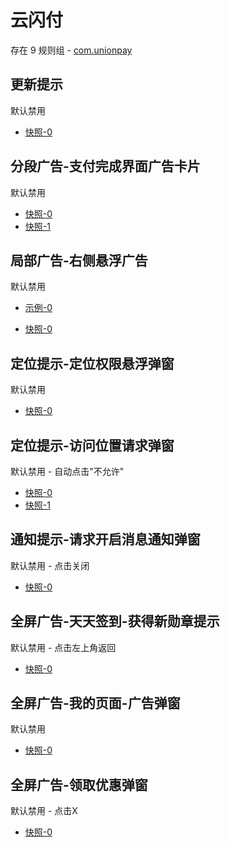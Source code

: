 # 云闪付

存在 9 规则组 - [com.unionpay](/src/apps/com.unionpay.ts)

## 更新提示

默认禁用

- [快照-0](https://i.gkd.li/i/12727278)

## 分段广告-支付完成界面广告卡片

默认禁用

- [快照-0](https://i.gkd.li/i/13070564)
- [快照-1](https://i.gkd.li/i/13070974)

## 局部广告-右侧悬浮广告

默认禁用

- [示例-0](https://m.gkd.li/57941037/0f4f6a7f-55ce-4f87-a4cb-97e9c7107359)

- [快照-0](https://i.gkd.li/i/14586427)

## 定位提示-定位权限悬浮弹窗

默认禁用

- [快照-0](https://i.gkd.li/i/13634882)

## 定位提示-访问位置请求弹窗

默认禁用 - 自动点击"不允许"

- [快照-0](https://i.gkd.li/i/12695773)
- [快照-1](https://i.gkd.li/i/14209001)

## 通知提示-请求开启消息通知弹窗

默认禁用 - 点击关闭

- [快照-0](https://i.gkd.li/i/12695736)

## 全屏广告-天天签到-获得新勋章提示

默认禁用 - 点击左上角返回

- [快照-0](https://i.gkd.li/i/13440341)

## 全屏广告-我的页面-广告弹窗

默认禁用

- [快照-0](https://i.gkd.li/i/13440341)

## 全屏广告-领取优惠弹窗

默认禁用 - 点击X

- [快照-0](https://i.gkd.li/i/13848688)

